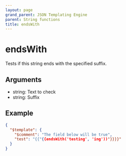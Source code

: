 ```yaml
---
layout: page
grand_parent: JSON Templating Engine
parent: String functions
title: endsWith
---
```


# endsWith

Tests if this string ends with the specified suffix.

## Arguments

 - string: Text to check
 - string: Suffix

## Example

```json
{
  "$template": {
    "$comment": "The field below will be true",
    "test": "{{"{{endsWith('testing', 'ing'))"}}}}"
  }
}
```
